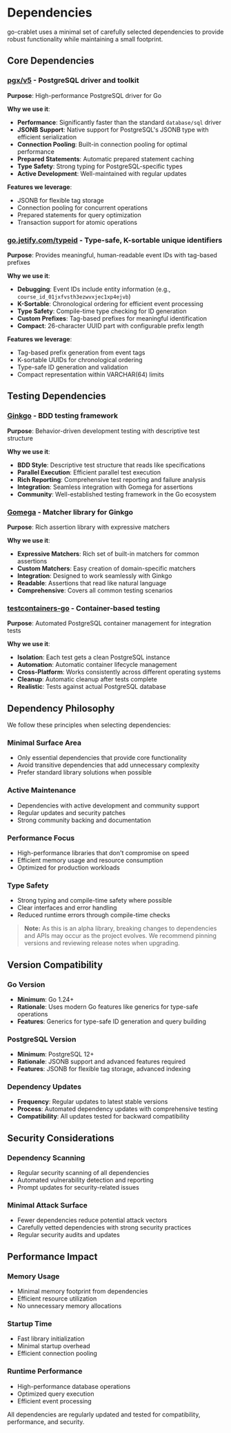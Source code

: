 # Dependencies

go-crablet uses a minimal set of carefully selected dependencies to provide robust functionality while maintaining a small footprint.

## Core Dependencies

### **[pgx/v5](https://github.com/jackc/pgx)** - PostgreSQL driver and toolkit

**Purpose**: High-performance PostgreSQL driver for Go

**Why we use it**:
- **Performance**: Significantly faster than the standard `database/sql` driver
- **JSONB Support**: Native support for PostgreSQL's JSONB type with efficient serialization
- **Connection Pooling**: Built-in connection pooling for optimal performance
- **Prepared Statements**: Automatic prepared statement caching
- **Type Safety**: Strong typing for PostgreSQL-specific types
- **Active Development**: Well-maintained with regular updates

**Features we leverage**:
- JSONB for flexible tag storage
- Connection pooling for concurrent operations
- Prepared statements for query optimization
- Transaction support for atomic operations

### **[go.jetify.com/typeid](https://github.com/jetify-com/typeid)** - Type-safe, K-sortable unique identifiers

**Purpose**: Provides meaningful, human-readable event IDs with tag-based prefixes

**Why we use it**:
- **Debugging**: Event IDs include entity information (e.g., `course_id_01jxfvsth3ezwvxjec1xp4ejvb`)
- **K-Sortable**: Chronological ordering for efficient event processing
- **Type Safety**: Compile-time type checking for ID generation
- **Custom Prefixes**: Tag-based prefixes for meaningful identification
- **Compact**: 26-character UUID part with configurable prefix length

**Features we leverage**:
- Tag-based prefix generation from event tags
- K-sortable UUIDs for chronological ordering
- Type-safe ID generation and validation
- Compact representation within VARCHAR(64) limits

## Testing Dependencies

### **[Ginkgo](https://github.com/onsi/ginkgo)** - BDD testing framework

**Purpose**: Behavior-driven development testing with descriptive test structure

**Why we use it**:
- **BDD Style**: Descriptive test structure that reads like specifications
- **Parallel Execution**: Efficient parallel test execution
- **Rich Reporting**: Comprehensive test reporting and failure analysis
- **Integration**: Seamless integration with Gomega for assertions
- **Community**: Well-established testing framework in the Go ecosystem

### **[Gomega](https://github.com/onsi/gomega)** - Matcher library for Ginkgo

**Purpose**: Rich assertion library with expressive matchers

**Why we use it**:
- **Expressive Matchers**: Rich set of built-in matchers for common assertions
- **Custom Matchers**: Easy creation of domain-specific matchers
- **Integration**: Designed to work seamlessly with Ginkgo
- **Readable**: Assertions that read like natural language
- **Comprehensive**: Covers all common testing scenarios

### **[testcontainers-go](https://github.com/testcontainers/testcontainers-go)** - Container-based testing

**Purpose**: Automated PostgreSQL container management for integration tests

**Why we use it**:
- **Isolation**: Each test gets a clean PostgreSQL instance
- **Automation**: Automatic container lifecycle management
- **Cross-Platform**: Works consistently across different operating systems
- **Cleanup**: Automatic cleanup after tests complete
- **Realistic**: Tests against actual PostgreSQL database

## Dependency Philosophy

We follow these principles when selecting dependencies:

### **Minimal Surface Area**
- Only essential dependencies that provide core functionality
- Avoid transitive dependencies that add unnecessary complexity
- Prefer standard library solutions when possible

### **Active Maintenance**
- Dependencies with active development and community support
- Regular updates and security patches
- Strong community backing and documentation

### **Performance Focus**
- High-performance libraries that don't compromise on speed
- Efficient memory usage and resource consumption
- Optimized for production workloads

### **Type Safety**
- Strong typing and compile-time safety where possible
- Clear interfaces and error handling
- Reduced runtime errors through compile-time checks

> **Note:** As this is an alpha library, breaking changes to dependencies and APIs may occur as the project evolves. We recommend pinning versions and reviewing release notes when upgrading.

## Version Compatibility

### **Go Version**
- **Minimum**: Go 1.24+
- **Rationale**: Uses modern Go features like generics for type-safe operations
- **Features**: Generics for type-safe ID generation and query building

### **PostgreSQL Version**
- **Minimum**: PostgreSQL 12+
- **Rationale**: JSONB support and advanced features required
- **Features**: JSONB for flexible tag storage, advanced indexing

### **Dependency Updates**
- **Frequency**: Regular updates to latest stable versions
- **Process**: Automated dependency updates with comprehensive testing
- **Compatibility**: All updates tested for backward compatibility

## Security Considerations

### **Dependency Scanning**
- Regular security scanning of all dependencies
- Automated vulnerability detection and reporting
- Prompt updates for security-related issues

### **Minimal Attack Surface**
- Fewer dependencies reduce potential attack vectors
- Carefully vetted dependencies with strong security practices
- Regular security audits and updates

## Performance Impact

### **Memory Usage**
- Minimal memory footprint from dependencies
- Efficient resource utilization
- No unnecessary memory allocations

### **Startup Time**
- Fast library initialization
- Minimal startup overhead
- Efficient connection pooling

### **Runtime Performance**
- High-performance database operations
- Optimized query execution
- Efficient event processing

All dependencies are regularly updated and tested for compatibility, performance, and security. 